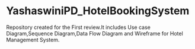 # YashaswiniPD_HotelBookingSystem
Repository created for the First review.It includes Use case Diagram,Sequence Diagram,Data Flow Diagram and Wireframe for Hotel Management System.

